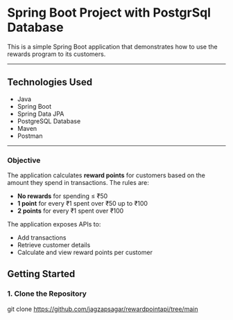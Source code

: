 # Spring Boot Project with PostgrSql Database

This is a simple Spring Boot application that demonstrates how to use the  rewards program to its customers.

---

##  Technologies Used

- Java
- Spring Boot
- Spring Data JPA
- PostgreSQL Database
- Maven
- Postman

---

### Objective

The application calculates **reward points** for customers based on the amount they spend in transactions. The rules are:

- **No rewards** for spending ≤ ₹50
- **1 point** for every ₹1 spent over ₹50 up to ₹100
- **2 points** for every ₹1 spent over ₹100

The application exposes APIs to:
- Add transactions
- Retrieve customer details
- Calculate and view reward points per customer


## Getting Started

### 1. Clone the Repository

git clone https://github.com/jagzapsagar/rewardpointapi/tree/main
